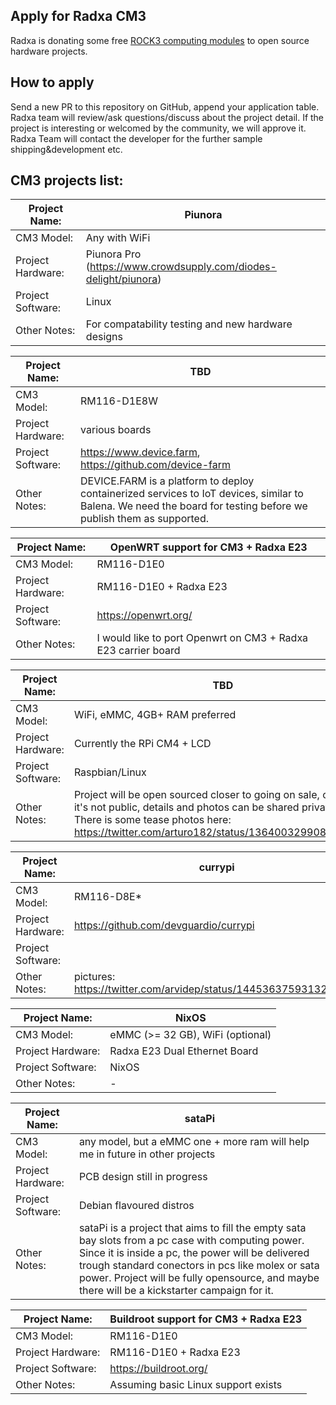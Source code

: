 ## Apply for Radxa CM3

Radxa is donating some free [ROCK3 computing modules](https://wiki.radxa.com/Rock3/CM3) to open source hardware projects.

## How to apply

Send a new PR to this repository on GitHub, append your application table. Radxa team will review/ask questions/discuss about the project detail. If the project is interesting or welcomed by the community, we will approve it. Radxa Team will contact the developer for the further sample shipping&development etc.

## CM3 projects list:

| Project Name:     |   Piunora   |
| ----------------- | ---- |
| CM3 Model:        |   Any with WiFi   |
| Project Hardware: |   Piunora Pro  (https://www.crowdsupply.com/diodes-delight/piunora) |
| Project Software: |   Linux   |
| Other Notes:      |   For compatability testing and new hardware designs   |

| Project Name:     | TBD     |
| ----------------- | ---- |
| CM3 Model:        | RM116-D1E8W     |
| Project Hardware: | various boards     |
| Project Software: | https://www.device.farm, https://github.com/device-farm     |
| Other Notes:      | DEVICE.FARM is a platform to deploy containerized services to IoT devices, similar to Balena. We need the board for testing before we publish them as supported. |

| Project Name:     | OpenWRT support for CM3 + Radxa E23 |
| ----------------- | ---- |
| CM3 Model:        | RM116-D1E0 |
| Project Hardware: | RM116-D1E0 + Radxa E23 |
| Project Software: | https://openwrt.org/ |
| Other Notes:      | I would like to port Openwrt on CM3 + Radxa E23 carrier board |

| Project Name:     | TBD     |
| ----------------- | ---- |
| CM3 Model:        | WiFi, eMMC, 4GB+ RAM preferred     |
| Project Hardware: | Currently the RPi CM4 + LCD    |
| Project Software: | Raspbian/Linux     |
| Other Notes:      | Project will be open sourced closer to going on sale, currently it's not public, details and photos can be shared privately. There is some tease photos here: https://twitter.com/arturo182/status/1364003299083624452     |

| Project Name:     | currypi                               |
| ----------------- | ----                                  |
| CM3 Model:        | RM116-D8E\*                           |
| Project Hardware: | https://github.com/devguardio/currypi |
| Project Software: | |
| Other Notes:      | pictures: https://twitter.com/arvidep/status/1445363759313297412 |

| Project Name:     | NixOS |
| ----------------- | ----- |
| CM3 Model:        | eMMC (>= 32 GB), WiFi (optional)|
| Project Hardware: | Radxa E23 Dual Ethernet Board |
| Project Software: | NixOS |
| Other Notes:      | - |

| Project Name:     | sataPi                                                                                                                                                                                                                                                                                                       |
| ----------------- | ------------------------------------------------------------------------------------------------------------------------------------------------------------------------------------------------------------------------------------------------------------------------------------------------------------ |
| CM3 Model:        | any model, but a eMMC one + more ram will help me in future in other projects                                                                                                                                                                                                                                |
| Project Hardware: | PCB design still in progress                                                                                                                                                                                                                                                                                 |
| Project Software: | Debian flavoured distros                                                                                                                                                                                                                                                                                     |
| Other Notes:      | sataPi is a project that aims to fill the empty sata bay slots from a pc case with computing power. Since it is inside a pc, the power will be delivered trough standard conectors in pcs like molex or sata power. Project will be fully opensource, and maybe there will be a kickstarter campaign for it. |

| Project Name:     | Buildroot support for CM3 + Radxa E23 |
| ----------------- | ---- |
| CM3 Model:        | RM116-D1E0 |
| Project Hardware: | RM116-D1E0 + Radxa E23 |
| Project Software: | https://buildroot.org/ |
| Other Notes:      | Assuming basic Linux support exists |
